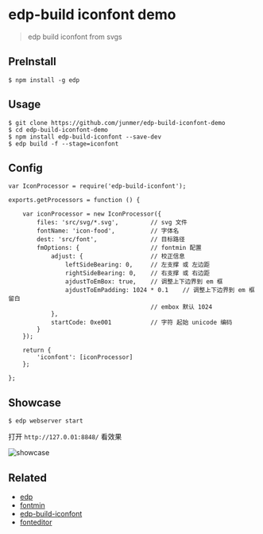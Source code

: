 # edp-build iconfont demo

> edp build iconfont from svgs

## PreInstall

```
$ npm install -g edp
```

## Usage

```
$ git clone https://github.com/junmer/edp-build-iconfont-demo
$ cd edp-build-iconfont-demo
$ npm install edp-build-iconfont --save-dev
$ edp build -f --stage=iconfont
```

## Config

```
var IconProcessor = require('edp-build-iconfont');

exports.getProcessors = function () {

    var iconProcessor = new IconProcessor({
        files: 'src/svg/*.svg',         // svg 文件
        fontName: 'icon-food',          // 字体名
        dest: 'src/font',               // 目标路径
        fmOptions: {                    // fontmin 配置
            adjust: {                   // 校正信息
                leftSideBearing: 0,     // 左支撑 或 左边距
                rightSideBearing: 0,    // 右支撑 或 右边距
                ajdustToEmBox: true,    // 调整上下边界到 em 框
                ajdustToEmPadding: 1024 * 0.1    // 调整上下边界到 em 框留白
                                        // embox 默认 1024
            },
            startCode: 0xe001           // 字符 起始 unicode 编码
        }
    });

    return {
        'iconfont': [iconProcessor]
    };

};
```

## Showcase

```
$ edp webserver start
```

打开 `http://127.0.01:8848/` 看效果

![showcase](screenshot/showcase.png)

## Related

- [edp](https://github.com/ecomfe/edp)
- [fontmin](https://github.com/ecomfe/fontmin)
- [edp-build-iconfont](https://github.com/ecomfe/edp-build-iconfont)
- [fonteditor](https://github.com/ecomfe/fonteditor)

